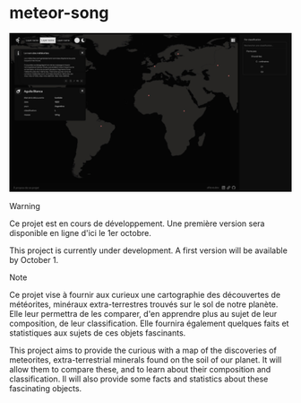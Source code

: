 # meteor-song

![Aperçu d'une interface web cartographique représentant les météorites trouvées sur Terre.](./img/preview_0.1_SPA%203.jpg)

>[!WARNING]
> Ce projet est en cours de développement. Une première version sera disponible en ligne d'ici le 1er octobre.
>
> This project is currently under development. A first version will be available by October 1.

>[!NOTE]
> Ce projet vise à fournir aux curieux une cartographie des découvertes de météorites, minéraux extra-terrestres trouvés sur le sol de notre planète. Elle leur permettra de les comparer, d'en apprendre plus au sujet de leur composition, de leur classification. Elle fournira également quelques faits et statistiques aux sujets de ces objets fascinants. 
> 
> This project aims to provide the curious with a map of the discoveries of meteorites, extra-terrestrial minerals found on the soil of our planet. It will allow them to compare these, and to learn about their composition and classification. Il will also provide some facts and statistics about these fascinating objects.

<!-- 
## Lancer l'application
1. Cloner le git `git clone https://www.github.com/afieve/meteor-song`
2. Naviguer vers le répertoire du projet `cd meteor-song` 
2. Application serveur :
    1. Installer les dépendances 
        1. `cd api` 
        2. `npm install`
    2. Lancer l'application: `npm start` 
3. Application client :
    1. Installer les dépendances 
        1. `cd client` 
        2. `npm install`
    2. Lancer l'application: `npm start` 
    
## Répertoires
- `/client` : fichiers de l'application client React
- `/api` : fichiers de l'application serveur, qui doit être nommé ainsi pour être exploitée par Vercel. Contient 
    - les traitements sur les données pour les adapter à la logique métier, 
    - les appels à 
        - la base de données
        - l'API vers les données, ouverte à l'application client.
- `/data` : données métier, sous forme de fichiers durant le développement, qui deviendront inutiles une fois hébergés sur la base de données. À sauvegarder précautionneusement.

## Fichiers
- `vercel.json` : Fichier de configuration pour indiquer à Vercel :
    - les builds des différentes parties de l'application (`server` et `client`), et les commandes que Vercel devra utiliser pour les exécuter.
    - les routes vers les différentes parties de l'application. -->

